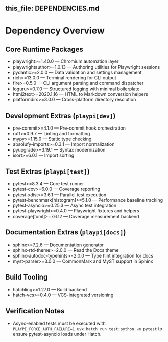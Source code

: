 this_file: DEPENDENCIES.md
---

# Dependency Overview

## Core Runtime Packages
- playwright>=1.40.0 — Chromium automation layer
- playwrightauthor>=1.0.13 — Authoring utilities for Playwright sessions
- pydantic>=2.0.0 — Data validation and settings management
- rich>=13.0.0 — Terminal rendering for CLI output
- fire>=0.5.0 — CLI argument parsing and command dispatcher
- loguru>=0.7.0 — Structured logging with minimal boilerplate
- html2text>=2020.1.16 — HTML to Markdown conversion helpers
- platformdirs>=3.0.0 — Cross-platform directory resolution

## Development Extras (`playpi[dev]`)
- pre-commit>=4.1.0 — Pre-commit hook orchestration
- ruff>=0.9.7 — Linting and formatting
- mypy>=1.15.0 — Static type checking
- absolufy-imports>=0.3.1 — Import normalization
- pyupgrade>=3.19.1 — Syntax modernization
- isort>=6.0.1 — Import sorting

## Test Extras (`playpi[test]`)
- pytest>=8.3.4 — Core test runner
- pytest-cov>=6.0.0 — Coverage reporting
- pytest-xdist>=3.6.1 — Parallel test execution
- pytest-benchmark[histogram]>=5.1.0 — Performance baseline tracking
- pytest-asyncio>=0.25.3 — Async test integration
- pytest-playwright>=0.4.0 — Playwright fixtures and helpers
- coverage[toml]>=7.6.12 — Coverage measurement backend

## Documentation Extras (`playpi[docs]`)
- sphinx>=7.2.6 — Documentation generator
- sphinx-rtd-theme>=2.0.0 — Read the Docs theme
- sphinx-autodoc-typehints>=2.0.0 — Type hint integration for docs
- myst-parser>=3.0.0 — CommonMark and MyST support in Sphinx

## Build Tooling
- hatchling>=1.27.0 — Build backend
- hatch-vcs>=0.4.0 — VCS-integrated versioning

## Verification Notes
- Async-enabled tests must be executed with `PLAYPI_FORCE_AUTH_FAILURE=1 uvx hatch run test:python -m pytest` to ensure pytest-asyncio loads under Hatch.
